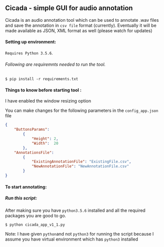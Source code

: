 ## Cicada - simple GUI for audio annotation 

Cicada is an audio annotation tool which can be used to annotate .wav files and save the annotation in ```csv file``` format (currently). Eventually it will be made available as JSON, XML format as well (please watch for updates)

#### Setting up environment:
```Requires Python 3.5.6```.

###### Following are requiremnts needed to run the tool.
```shell
$ pip install -r requirements.txt
```

#### Things to know before starting tool :
I have enabled the window resizing option 

You can make changes for the following parameters in the  ```config_app.json``` file
```json
{
	"ButtonsParams":
		{
			"Height": 2, 
			"Width":  20
		},
	"AnnotationsFile":
		{
			"ExistingAnnotationFile": "ExistingFile.csv",
			"NewAnnotationFile": "NewAnnotationFile.csv"
		}
}
```


#### To start annotating:

##### Run this script:
After making sure you have ```python3.5.6``` installed and all the required packages you are good to go.
```shell
$ python cicada_app_v1_1.py
```

Note: I have given ```python```and not ```python3``` for running the script because I assume you have virtual environment which has ```python3``` installed

